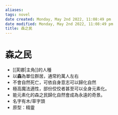```yaml
---
aliases: 
tags: novel 
date created: Monday, May 2nd 2022, 11:08:49 pm
date modified: Monday, May 2nd 2022, 11:08:49 pm
title: 森之民
---
```


# 森之民

- [[芙娜|主角]]的人種
- 以**森**為單位群居，通常約萬人左右
- 不會自然死亡，可依自身意志可以歸化自然
- 極高魔法適性，部份佼佼者甚至可以全身元素化。
- 能元素化的森之民歸化自然會成為永遠的奇景。
- 名字有木/草字頭
- 原型：精靈